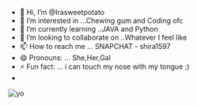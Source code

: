 - 👋 Hi, I’m @Irasweetpotato
- 👀 I’m interested in ...Chewing gum and Coding ofc 
- 🌱 I’m currently learning ..JAVA and Python
- 💞️ I’m looking to collaborate on ..Whatever I feel like 
- 📫 How to reach me ... SNAPCHAT - shira1597 
- 😄 Pronouns: ... She,Her,Gal 
- ⚡ Fun fact: ... i can touch my nose with my tongue ;)
- 
<!---
Irasweetpotato/Irasweetpotato is a ✨ special ✨ repository because its `README.md` (this file) appears on your GitHub profile.
You can click the Preview link to take a look at your changes.
--->

![yo](https://user-images.githubusercontent.com/93521841/139667007-c1c33308-87f8-47df-8bde-9679cafdbed7.gif)
